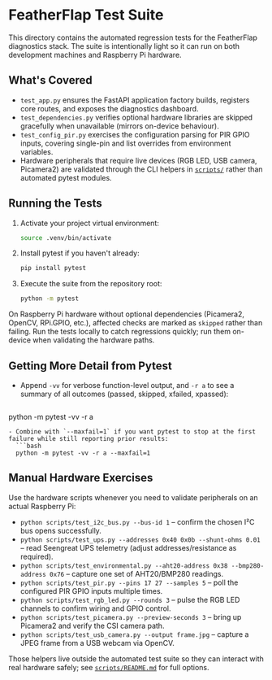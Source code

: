 # FeatherFlap Test Suite

This directory contains the automated regression tests for the FeatherFlap diagnostics stack. The suite is intentionally light so it can run on both development machines and Raspberry Pi hardware.

## What's Covered

- `test_app.py` ensures the FastAPI application factory builds, registers core routes, and exposes the diagnostics dashboard.
- `test_dependencies.py` verifies optional hardware libraries are skipped gracefully when unavailable (mirrors on-device behaviour).
- `test_config_pir.py` exercises the configuration parsing for PIR GPIO inputs, covering single-pin and list overrides from environment variables.
- Hardware peripherals that require live devices (RGB LED, USB camera, Picamera2) are validated through the CLI helpers in [`scripts/`](../scripts/README.md) rather than automated pytest modules.

## Running the Tests

1. Activate your project virtual environment:
   ```bash
   source .venv/bin/activate
   ```
2. Install pytest if you haven't already:
   ```bash
   pip install pytest
   ```
3. Execute the suite from the repository root:
   ```bash
   python -m pytest
   ```

On Raspberry Pi hardware without optional dependencies (Picamera2, OpenCV, RPi.GPIO, etc.), affected checks are marked as `skipped` rather than failing. Run the tests locally to catch regressions quickly; run them on-device when validating the hardware paths.

## Getting More Detail from Pytest

- Append `-vv` for verbose function-level output, and `-r a` to see a summary of all outcomes (passed, skipped, xfailed, xpassed):
  ```bash
python -m pytest -vv -r a
```
- Combine with `--maxfail=1` if you want pytest to stop at the first failure while still reporting prior results:
  ```bash
  python -m pytest -vv -r a --maxfail=1
  ```

## Manual Hardware Exercises

Use the hardware scripts whenever you need to validate peripherals on an actual Raspberry Pi:

- `python scripts/test_i2c_bus.py --bus-id 1` – confirm the chosen I²C bus opens successfully.
- `python scripts/test_ups.py --addresses 0x40 0x0b --shunt-ohms 0.01` – read Seengreat UPS telemetry (adjust addresses/resistance as required).
- `python scripts/test_environmental.py --aht20-address 0x38 --bmp280-address 0x76` – capture one set of AHT20/BMP280 readings.
- `python scripts/test_pir.py --pins 17 27 --samples 5` – poll the configured PIR GPIO inputs multiple times.
- `python scripts/test_rgb_led.py --rounds 3` – pulse the RGB LED channels to confirm wiring and GPIO control.
- `python scripts/test_picamera.py --preview-seconds 3` – bring up Picamera2 and verify the CSI camera path.
- `python scripts/test_usb_camera.py --output frame.jpg` – capture a JPEG frame from a USB webcam via OpenCV.

Those helpers live outside the automated test suite so they can interact with real hardware safely; see [`scripts/README.md`](../scripts/README.md) for full options.
